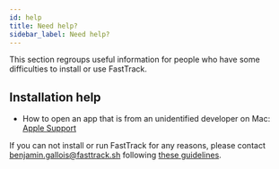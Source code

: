 ```yaml
---
id: help
title: Need help?
sidebar_label: Need help?
---
```

This section regroups useful information for people who have some difficulties to install or use FastTrack.

## Installation help

* How to open an app that is from an unidentified developer on Mac: [Apple Support](https://support.apple.com/en-us/HT202491)

If you can not install or run FastTrack for any reasons, please contact benjamin.gallois@fasttrack.sh following [these guidelines](http://www.fasttrack.sh/UserManual/docs/report/).

